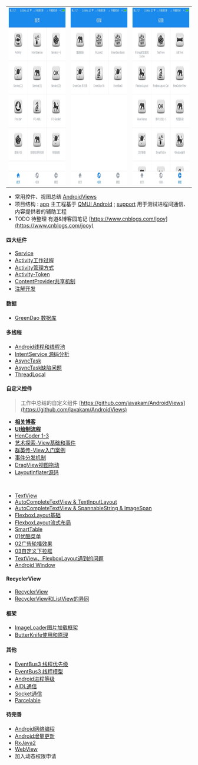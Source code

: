 <table>
    <tr>
        <td>
            <img src="art/img1.jpg"  width="360" height="480" />
        </td>
        <td>
            <img src="art/img2.jpg"  width="360" height="480" />
        </td> 
        <td>
            <img src="art/img3.jpg"  width="360" height="480"/>
        </td> 
    </tr>
</table>

- 常用控件、视图总结 [AndroidViews](https://github.com/javakam/AndroidViews)
- 项目结构 : [app](art) 主工程基于 [QMUI Android](https://github.com/Tencent/QMUI_Android) ; [support](art) 用于测试进程间通信、内容提供者的辅助工程
- TODO 待整理 有道&博客园笔记 [https://www.cnblogs.com/jooy](https://www.cnblogs.com/jooy)

#### 四大组件
- [Service](app/src/main/java/com/improve/modules/service/Service.md)
- [Activity工作过程](app/src/main/java/com/improve/modules/componet_process/四大组件工作过程.md)
- [Activity管理方式](app/src/main/java/com/improve/base/安全退出已调用多个Activity的App.md)
- [Activity-Token](app/src/main/java/com/improve/modules/activity/Activity-Token.md)
- [ContentProvider共享机制](app/src/main/java/com/improve/modules/provider/ProviderFragment)
- [注解开发](app/src/main/java/com/improve/modules/annotation/注解开发.md)

#### 数据
- [GreenDao 数据库](app/src/main/java/com/improve/modules/greendao)

#### 多线程
- [Android线程和线程池](app/src/main/java/com/improve/modules/thread/Android线程和线程池.md)
- [IntentService 源码分析](app/src/main/java/com/improve/modules/service/intentservice/IntentService源码.md)
- [AsyncTask](app/src/main/java/com/improve/modules/thread/AsyncTaskFragment.java)
- [AsyncTask缺陷问题](app/src/main/java/com/improve/modules/thread/AsyncTask缺陷问题.md)
- [ThreadLocal](app/src/main/java/com/improve/modules/thread/ThreadLocal.md)

#### 自定义控件
> 工作中总结的自定义组件 [https://github.com/javakam/AndroidViews](https://github.com/javakam/AndroidViews)
- [**相关博客**](app/src/main/java/com/improve/modules/ui_process/自定义View相关博客.md)
- [**UI绘制流程**](app/src/main/java/com/improve/modules/ui_process/UI绘制流程.md)
- [HenCoder 1-3](app/src/main/java/com/improve/modules/ui_hencoder)
- [艺术探索-View基础和事件](app/src/main/java/com/improve/modules/ui_process/art/View基础.md)
- [群英传-View入门案例](app/src/main/java/com/improve/modules/ui_process/heros)
- [事件分发机制](app/src/main/java/com/improve/modules/ui_process/event)
- [DragView视图拖动](app/src/main/java/com/improve/modules/ui_process/dragview)
- [LayoutInflater源码](app/src/main/java/com/improve/modules/ui_process/LayoutInflater源码.md)

<br>

- [TextView](app/src/main/java/com/improve/modules/widgets/TextViewFragment.java)
- [AutoCompleteTextView & TextInputLayout](app/src/main/java/com/improve/modules/widgets/AutoCompleteTextViewFragment.java)
- [AutoCompleteTextView & SpannableString & ImageSpan](app/src/main/java/com/improve/modules/widgets/EditTextFragment.java)
- [FlexboxLayout基础](app/src/main/java/com/improve/modules/widgets/FlexboxLayoutFragment.java)
- [FlexboxLayout流式布局](app/src/main/java/com/improve/modules/widgets/CatFlexboxLayoutFragment.java)
- [SmartTable](app/src/main/java/com/improve/modules/widgets/smarttable)
- [01优酷菜单](app/src/main/java/com/improve/modules/widgets/v01优酷菜单)
- [02广告轮播效果](app/src/main/java/com/improve/modules/widgets/v02广告轮播效果)
- [03自定义下拉框](app/src/main/java/com/improve/modules/widgets/v03自定义下拉框)
- [TextView、FlexboxLayout遇到的问题](app/src/main/java/com/improve/modules/widgets/README.md)
- [Android Window](app/src/main/java/com/improve/modules/window/WindowManagerGlobal中的同步方式.md)

#### RecyclerView
- [RecyclerView](app/src/main/java/com/improve/modules/recyclerview)
- [RecyclerView和ListView的异同](app/src/main/java/com/improve/modules/recyclerview/RecyclerView和ListView的异同.md)

#### 框架
- [ImageLoader图片加载框架](app/src/main/java/com/improve/modules/ui_process/imageloader)
- [ButterKnife使用和原理](app/src/main/java/com/improve/modules/框架/ButterKnife使用和原理.md)

#### 其他
- [EventBus3 线程优先级](app/src/main/java/com/improve/modules/eventbus3)
- [EventBus3 线程模型](app/src/main/java/com/improve/modules/eventbus3)
- [Android进程等级](app/src/main/java/com/improve/modules/process/Android进程等级.md)
- [AIDL通信](app/src/main/java/com/improve/modules/ipc/aidl)
- [Socket通信](app/src/main/java/com/improve/modules/ipc/socket)
- [Parcelable](app/src/main/java/com/improve/modules/service/序列化/Parcelable.md)

#### 待完善
- [Android网络编程](app/src/main/java/com/improve/modules/network/Android网络编程.md)
- [Android增量更新](app/src/main/java/com/improve/modules/network)
- [RxJava2](app/src/main/java/com/improve/modules/rxjava)
- [WebView](app/src/main/java/com/improve/modules/webview)
- 加入动态权限申请









